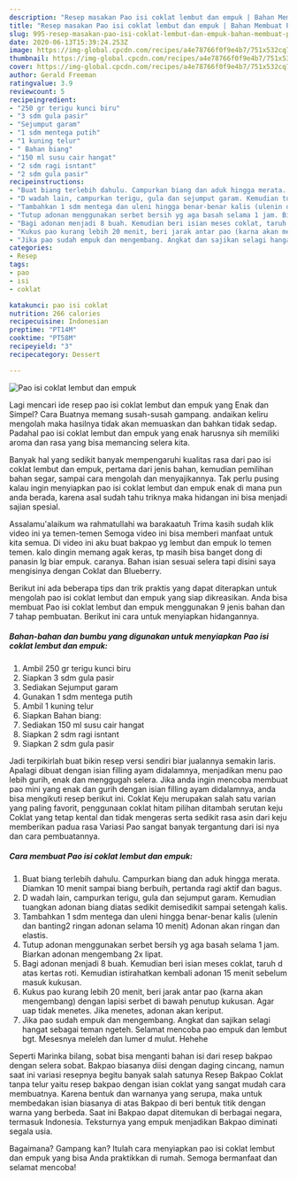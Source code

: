 ```yaml
---
description: "Resep masakan Pao isi coklat lembut dan empuk | Bahan Membuat Pao isi coklat lembut dan empuk Yang Bisa Manjain Lidah"
title: "Resep masakan Pao isi coklat lembut dan empuk | Bahan Membuat Pao isi coklat lembut dan empuk Yang Bisa Manjain Lidah"
slug: 995-resep-masakan-pao-isi-coklat-lembut-dan-empuk-bahan-membuat-pao-isi-coklat-lembut-dan-empuk-yang-bisa-manjain-lidah
date: 2020-06-13T15:39:24.253Z
image: https://img-global.cpcdn.com/recipes/a4e78766f0f9e4b7/751x532cq70/pao-isi-coklat-lembut-dan-empuk-foto-resep-utama.jpg
thumbnail: https://img-global.cpcdn.com/recipes/a4e78766f0f9e4b7/751x532cq70/pao-isi-coklat-lembut-dan-empuk-foto-resep-utama.jpg
cover: https://img-global.cpcdn.com/recipes/a4e78766f0f9e4b7/751x532cq70/pao-isi-coklat-lembut-dan-empuk-foto-resep-utama.jpg
author: Gerald Freeman
ratingvalue: 3.9
reviewcount: 5
recipeingredient:
- "250 gr terigu kunci biru"
- "3 sdm gula pasir"
- "Sejumput garam"
- "1 sdm mentega putih"
- "1 kuning telur"
- " Bahan biang"
- "150 ml susu cair hangat"
- "2 sdm ragi isntant"
- "2 sdm gula pasir"
recipeinstructions:
- "Buat biang terlebih dahulu. Campurkan biang dan aduk hingga merata. Diamkan 10 menit sampai biang berbuih, pertanda ragi aktif dan bagus."
- "D wadah lain, campurkan terigu, gula dan sejumput garam. Kemudian tuangkan adonan biang diatas sedikit demisedikit sampai setengah kalis."
- "Tambahkan 1 sdm mentega dan uleni hingga benar-benar kalis (ulenin dan banting2 ringan adonan selama 10 menit) Adonan akan ringan dan elastis."
- "Tutup adonan menggunakan serbet bersih yg aga basah selama 1 jam. Biarkan adonan mengembang 2x lipat."
- "Bagi adonan menjadi 8 buah. Kemudian beri isian meses coklat, taruh d atas kertas roti. Kemudian istirahatkan kembali adonan 15 menit sebelum masuk kukusan."
- "Kukus pao kurang lebih 20 menit, beri jarak antar pao (karna akan mengembang) dengan lapisi serbet di bawah penutup kukusan. Agar uap tidak menetes. Jika menetes, adonan akan keriput."
- "Jika pao sudah empuk dan mengembang. Angkat dan sajikan selagi hangat sebagai teman ngeteh. Selamat mencoba pao empuk dan lembut bgt. Mesesnya meleleh dan lumer d mulut. Hehehe"
categories:
- Resep
tags:
- pao
- isi
- coklat

katakunci: pao isi coklat 
nutrition: 266 calories
recipecuisine: Indonesian
preptime: "PT14M"
cooktime: "PT58M"
recipeyield: "3"
recipecategory: Dessert

---
```



![Pao isi coklat lembut dan empuk](https://img-global.cpcdn.com/recipes/a4e78766f0f9e4b7/751x532cq70/pao-isi-coklat-lembut-dan-empuk-foto-resep-utama.jpg)

Lagi mencari ide resep pao isi coklat lembut dan empuk yang Enak dan Simpel? Cara Buatnya memang susah-susah gampang. andaikan keliru mengolah maka hasilnya tidak akan memuaskan dan bahkan tidak sedap. Padahal pao isi coklat lembut dan empuk yang enak harusnya sih memiliki aroma dan rasa yang bisa memancing selera kita.

Banyak hal yang sedikit banyak mempengaruhi kualitas rasa dari pao isi coklat lembut dan empuk, pertama dari jenis bahan, kemudian pemilihan bahan segar, sampai cara mengolah dan menyajikannya. Tak perlu pusing kalau ingin menyiapkan pao isi coklat lembut dan empuk enak di mana pun anda berada, karena asal sudah tahu triknya maka hidangan ini bisa menjadi sajian spesial.

Assalamu&#39;alaikum wa rahmatullahi wa barakaatuh Trima kasih sudah klik video ini ya temen-temen Semoga video ini bisa memberi manfaat untuk kita semua. Di video ini aku buat bakpao yg lembut dan empuk lo temen temen. kalo dingin memang agak keras, tp masih bisa banget dong di panasin lg biar empuk. caranya. Bahan isian sesuai selera tapi disini saya mengisinya dengan Coklat dan Blueberry.


Berikut ini ada beberapa tips dan trik praktis yang dapat diterapkan untuk mengolah pao isi coklat lembut dan empuk yang siap dikreasikan. Anda bisa membuat Pao isi coklat lembut dan empuk menggunakan 9 jenis bahan dan 7 tahap pembuatan. Berikut ini cara untuk menyiapkan hidangannya.

<!--inarticleads1-->

##### Bahan-bahan dan bumbu yang digunakan untuk menyiapkan Pao isi coklat lembut dan empuk:

1. Ambil 250 gr terigu kunci biru
1. Siapkan 3 sdm gula pasir
1. Sediakan Sejumput garam
1. Gunakan 1 sdm mentega putih
1. Ambil 1 kuning telur
1. Siapkan  Bahan biang:
1. Sediakan 150 ml susu cair hangat
1. Siapkan 2 sdm ragi isntant
1. Siapkan 2 sdm gula pasir


Jadi terpikirlah buat bikin resep versi sendiri biar jualannya semakin laris. Apalagi dibuat dengan isian filling ayam didalamnya, menjadikan menu pao lebih gurih, enak dan menggugah selera. Jika anda ingin mencoba membuat pao mini yang enak dan gurih dengan isian filling ayam didalamnya, anda bisa mengikuti resep berikut ini. Coklat Keju merupakan salah satu varian yang paling favorit, penggunaan coklat hitam pilihan ditambah serutan keju Coklat yang tetap kental dan tidak mengeras serta sedikit rasa asin dari keju memberikan padua rasa Variasi Pao sangat banyak tergantung dari isi nya dan cara pembuatannya. 

<!--inarticleads2-->

##### Cara membuat Pao isi coklat lembut dan empuk:

1. Buat biang terlebih dahulu. Campurkan biang dan aduk hingga merata. Diamkan 10 menit sampai biang berbuih, pertanda ragi aktif dan bagus.
1. D wadah lain, campurkan terigu, gula dan sejumput garam. Kemudian tuangkan adonan biang diatas sedikit demisedikit sampai setengah kalis.
1. Tambahkan 1 sdm mentega dan uleni hingga benar-benar kalis (ulenin dan banting2 ringan adonan selama 10 menit) Adonan akan ringan dan elastis.
1. Tutup adonan menggunakan serbet bersih yg aga basah selama 1 jam. Biarkan adonan mengembang 2x lipat.
1. Bagi adonan menjadi 8 buah. Kemudian beri isian meses coklat, taruh d atas kertas roti. Kemudian istirahatkan kembali adonan 15 menit sebelum masuk kukusan.
1. Kukus pao kurang lebih 20 menit, beri jarak antar pao (karna akan mengembang) dengan lapisi serbet di bawah penutup kukusan. Agar uap tidak menetes. Jika menetes, adonan akan keriput.
1. Jika pao sudah empuk dan mengembang. Angkat dan sajikan selagi hangat sebagai teman ngeteh. Selamat mencoba pao empuk dan lembut bgt. Mesesnya meleleh dan lumer d mulut. Hehehe


Seperti Marinka bilang, sobat bisa menganti bahan isi dari resep bakpao dengan selera sobat. Bakpao biasanya diisi dengan daging cincang, namun saat ini variasi resepnya begitu banyak salah satunya Resep Bakpao Coklat tanpa telur yaitu resep bakpao dengan isian coklat yang sangat mudah cara membuatnya. Karena bentuk dan warnanya yang serupa, maka untuk membedakan isian biasanya di atas Bakpao di beri bentuk titik dengan warna yang berbeda. Saat ini Bakpao dapat ditemukan di berbagai negara, termasuk Indonesia. Teksturnya yang empuk menjadikan Bakpao diminati segala usia. 

Bagaimana? Gampang kan? Itulah cara menyiapkan pao isi coklat lembut dan empuk yang bisa Anda praktikkan di rumah. Semoga bermanfaat dan selamat mencoba!
